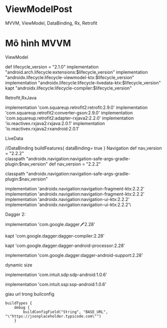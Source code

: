 # ViewModelPost
MVVM, ViewModel, DataBinding, Rx, Retrofit
# Mô hình MVVM

ViewModel

def lifecycle_version = "2.1.0"
implementation "android.arch.lifecycle:extensions:$lifecycle_version"
implementation "androidx.lifecycle:lifecycle-viewmodel-ktx:$lifecycle_version"
implementation "androidx.lifecycle:lifecycle-livedata-ktx:$lifecycle_version"
kapt "androidx.lifecycle:lifecycle-compiler:$lifecycle_version"

Retrofit,RxJava

implementation 'com.squareup.retrofit2:retrofit:2.9.0'
implementation 'com.squareup.retrofit2:converter-gson:2.9.0'
implementation 'com.squareup.retrofit2:adapter-rxjava2:2.2.0' 
implementation 'io.reactivex.rxjava2:rxjava:2.0.1'
implementation 'io.reactivex.rxjava2:rxandroid:2.0.1'

LiveData


 //DataBinding
    buildFeatures{
        dataBinding= true
    }
Navigation
   def nav_version = "2.2.2"	
        classpath "androidx.navigation:navigation-safe-args-gradle-plugin:$nav_version"	 def nav_version = "2.2.2"

 classpath "androidx.navigation:navigation-safe-args-gradle-plugin:$nav_version"


implementation 'androidx.navigation:navigation-fragment-ktx:2.2.2'	implementation 'androidx.navigation:navigation-fragment-ktx:2.2.2'
implementation 'androidx.navigation:navigation-ui-ktx:2.2.2'	implementation 'androidx.navigation:navigation-ui-ktx:2.2.2'\

Dagger 2:

implementation 'com.google.dagger:dagger:2.28'

kapt 'com.google.dagger:dagger-compiler:2.28'

kapt 'com.google.dagger:dagger-android-processor:2.28'

implementation 'com.google.dagger:dagger-android-support:2.28'

dynamic size

implementation 'com.intuit.sdp:sdp-android:1.0.6'

implementation 'com.intuit.ssp:ssp-android:1.0.6'

giau url trong builconfig

    buildTypes {
        debug {
            buildConfigField("String", "BASE_URL", "\"https://jsonplaceholder.typicode.com\"")
        }
